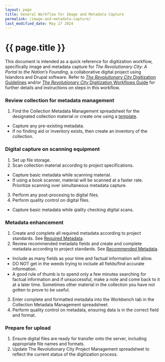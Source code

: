 ```yaml
---
layout: page
title: General Workflow for Image and Metadata Capture
permalink: /image-and-metadata-capture/
last_modified_date: May 27 2024
---
```

# {{ page.title }}

This document is intended as a quick reference for digitization workflow, specifically image and metadata capture for _The Revolutionary City: A Portal to the Nation’s Founding_, a collaborative digital project using Islandora and Drupal software. Refer to [_The Revolutionary City_ Digitization Guidelines](https://americanphilosophicalsociety.github.io/RevCityDocs/digitization/) and/or [_The Revolutionary City_ Digitization Workflows Guide](https://docs.google.com/presentation/d/1STI-qUVlGjjtBmtEin_qq4iXElq_usPd1lTL0Dxvy1w/edit#slide=id.g583e451791_0_92) for further details and instructions on steps in this workflow.


### **Review collection for metadata management**
1. Find the Collection Metadata Management spreadsheet for the designated collection material or create one using a [template](https://docs.google.com/spreadsheets/d/1hQpmP9aicqN4kc-kVEmcZs_tJhxYc6MHnzeNn_-5Wbk/edit?gid=0#gid=0).
* Capture any pre-existing metadata.
* If no finding aid or inventory exists, then create an inventory of the collection.

### **Digital capture on scanning equipment**
1. Set up file storage.
2. Scan collection material according to project specifications.
* Capture basic metadata while scanning material.
* If using a book scanner, material will be scanned at a faster rate. Prioritize scanning over simultaneous metadata capture.
3. Perform any post-procesing to digital files.
4. Perform quality control on digital files.
* Capture basic metadata while qiality checking digital scans.

### **Metadata enhancement**
1. Create and complete all required metadata according to project standards. See [Required Metadata](https://americanphilosophicalsociety.github.io/RevCityDocs/metadata/#required-metadata).
2. Review recommended metadata fields and create and complete metadata according to project standards. See [Recommended Metadata](https://americanphilosophicalsociety.github.io/RevCityDocs/metadata/#recommended-metadata).
* Include as many fields as your time and factual information will allow.
* DO NOT get in the weeds trying to include all fields/find accurate information.
* A good rule of thumb is to spend only a few minutes searching for factual information and if unsuccessful, make a note and come back to it at a later time. Sometimes other material in the collection you have not gotten to prove to be useful.
3. Enter complete and formatted metadata into the Workbench tab in the Collection Metadata Management spreadsheet.
4. Perform quality control on metadata, ensuring data is in the correct field and format.

### **Prepare for upload**
1. Ensure digital files are ready for transfer onto the server, including appropriate file names and formats.
2. Update The Revolutionary City Project Management spreadsheet to reflect the current status of the digitization process. 



